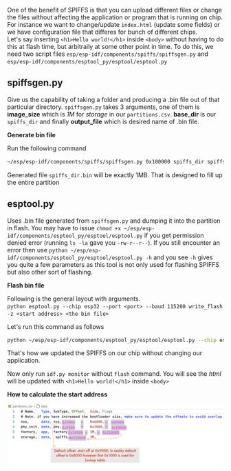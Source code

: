 One of the benefit of SPIFFS is that you can upload different files or change the files without affecting the application or program that is running on chip.   
For instance we want to change/update `index.html` (update some fields) or we have configuration file that differes for bunch of different chips.   
Let's say inserting `<h1>Hello world!</h1>` inside `<body>` without having to do this at flash time, but arbitraily at some other point in time. To do this, we need two script files `esp/esp-idf/components/spiffs/spiffsgen.py` and `esp/esp-idf/components/esptool_py/esptool/esptool.py`     
    
## spiffsgen.py   
Give us the capability of taking a folder and producing a .bin file out of that particular directory. `spiffsgen.py` takes 3 arguments, one of them is **image_size** which is _1M_ for _storage_ in our `partitions.csv`. **base_dir** is our `spiffs_dir` and finally **output_file** which is desired name of .bin file.   

**Generate bin file**       
     
Run the following command    
```bash
~/esp/esp-idf/components/spiffs/spiffsgen.py 0x100000 spiffs_dir spiffs_dir.bin
```      
   
Generated file `spiffs_dir.bin` will be exactly 1MB. That is designed to fill up the entire partition

## esptool.py   
Uses .bin file generated from `spiffsgen.py` and dumping it into the partition in flash. You may have to issue `chmod +x ~/esp/esp-idf/components/esptool_py/esptool/esptool.py` if you get permission denied error (running `ls -la` gave you `-rw-r--r--`). If you still encounter an error then use `python ~/esp/esp-idf/components/esptool_py/esptool/esptool.py -h` and you see `-h` gives you quite a few parameters as this tool is not only used for flashing SPIFFS but also other sort of flashing.    

**Flash bin file**    
     
Following is the general layout with arguments.     
`python esptool.py --chip esp32 --port <port> --baud 115200 write_flash -z <start address> <the bin file>`           
    
Let's run this command as follows    
```bash
python ~/esp/esp-idf/components/esptool_py/esptool/esptool.py --chip esp32 --port /dev/tty.usbserial-0001 --baud 115200 write_flash -z 0x110000 spiffs_dir.bin
```         
    
That's how we updated the SPIFFS on our chip without changing our application.     
     
Now only run `idf.py monitor` without `flash` command. You will see the _html_ will be updated with `<h1>Hello world!</h1>` inside `<body>`    
     
**How to calculate the start address**     
     
<img src="../imgs/02.png" alt="Calculate the start address of storage" title="Calculate the start address of storage">        
